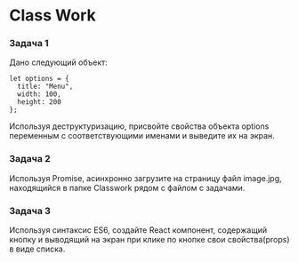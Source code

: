 # Class Work 
### Задача 1 
Дано следующий объект:  
```
let options = {
  title: "Menu",
  width: 100,
  height: 200
};
``` 
Используя деструктуризацию, присвойте свойства объекта options переменным с соответствующими именами и выведите их на экран. 

### Задача 2 
Используя Promise, асинхронно загрузите на страницу файл image.jpg, находящийся в папке Classwork рядом с файлом с задачами. 

### Задача 3 
Используя синтаксис ES6, создайте React компонент, содержащий кнопку и выводящий 
на экран при клике по кнопке свои свойства(props) в виде списка. 
